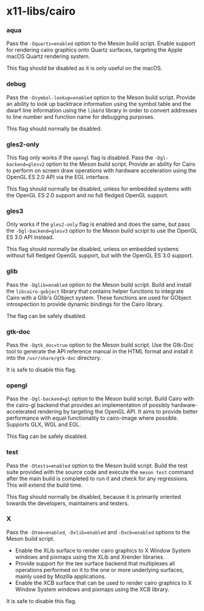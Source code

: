 # x11-libs/cairo

### aqua
Pass the `-Dquartz=enabled` option to the Meson build script. Enable support for rendering cairo graphics onto Quartz surfaces, targeting the Apple macOS Quartz rendering system.

This flag should be disabled as it is only useful on the macOS.

### debug
Pass the `-Dsymbol-lookup=enabled` option to the Meson build script. Provide an ability to look up backtrace information using the symbol table and the dwarf line information using the `libbfd` library in order to convert addresses to line number and function name for debugging purposes.

This flag should normally be disabled.

### gles2-only
This flag only works if the `opengl` flag is disabled. Pass the `-Dgl-backend=glesv2` option to the Meson build script. Provide an ability for Cairo to perform on screen draw operations with hardware acceleration using the OpenGL ES 2.0 API via the EGL interface.

This flag should normally be disabled, unless for embedded systems with the OpenGL ES 2.0 support and no full fledged OpenGL support.

### gles3
Only works if the `gles2-only` flag is enabled and does the same, but pass the `-Dgl-backend=glesv3` option to the Meson build script to use the OpenGL ES 3.0 API instead.

This flag should normally be disabled, unless on embedded systems without full fledged OpenGL support, but with the OpenGL ES 3.0 support.

### glib
Pass the `-Dglib=enabled` option to the Meson build script. Build and install the `libcairo-gobject` library that contains helper functions to integrate Cairo with a Glib's GObject system. These functions are used for GObject introspection to provide dynamic bindings for the Cairo library.

The flag can be safely disabled.

### gtk-doc
Pass the `-Dgtk_doc=true` option to the Meson build script. Use the Gtk-Doc tool to generate the API reference manual in the HTML format and install it into the `/usr/share/gtk-doc` directory.

It is safe to disable this flag.

### opengl
Pass the `-Dgl-backend=gl` option to the Meson build script. Build Cairo with the cairo-gl backend that provides an implementation of possibly hardware-accelerated rendering by targeting the OpenGL API. It aims to provide better performance with equal functionality to cairo-image where possible. Supports GLX, WGL and EGL.

This flag can be safely disabled.

### test
Pass the `-Dtests=enabled` option to the Meson build script. Build the test suite provided with the source code and execute the `meson test` command after the main build is completed to run it and check for any regressions. This will extend the build time.

This flag should normally be disabled, because it is primarily oriented towards the developers, maintainers and testers.

### X
Pass the `-Dtee=enabled`, `-Dxlib=enabled` and `-Dxcb=enabled` options to the Meson build script.

- Enable the XLib surface to render cairo graphics to X Window System windows and pixmaps using the XLib and Xrender libraries.
- Provide support for the tee surface backend that multiplexes all operations performed on it to the one or more underlying surfaces, mainly used by Mozilla applications.
- Enable the XCB surface that can be used to render cairo graphics to X Window System windows and pixmaps using the XCB library.

It is safe to disable this flag.

